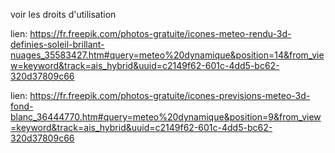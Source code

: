 voir les droits d'utilisation

lien: https://fr.freepik.com/photos-gratuite/icones-meteo-rendu-3d-definies-soleil-brillant-nuages_35583427.htm#query=meteo%20dynamique&position=14&from_view=keyword&track=ais_hybrid&uuid=c2149f62-601c-4dd5-bc62-320d37809c66

lien: https://fr.freepik.com/photos-gratuite/icones-previsions-meteo-3d-fond-blanc_36444770.htm#query=meteo%20dynamique&position=9&from_view=keyword&track=ais_hybrid&uuid=c2149f62-601c-4dd5-bc62-320d37809c66